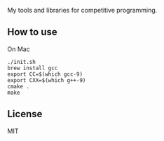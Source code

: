 My tools and libraries for competitive programming.

## How to use

On Mac

```
./init.sh
brew install gcc
export CC=$(which gcc-9)
export CXX=$(which g++-9)
cmake .
make
```

## License
MIT
